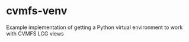 # cvmfs-venv
Example implementation of getting a Python virtual environment to work with CVMFS LCG views
